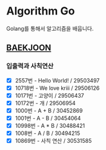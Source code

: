 # Algorithm Go
Golang를 통해서 알고리즘을 배웁니다.

## [BAEKJOON](https://www.acmicpc.net/)
### 입출력과 사칙연산
- [X] 2557번 - Hello World! / 29503497
- [X] 10718번 - We love kriii / 29506126
- [X] 10171번 - 고양이 / 29506437
- [X] 10172번 - 개 / 29506954
- [X] 1000번 - A + B / 30452869
- [X] 1001번 - A - B / 30454064
- [X] 10998번 - A * B / 30488421
- [X] 1008번 - A / B / 30494215
- [X] 10869번 - 사칙 연산 / 30531585